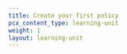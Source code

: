 ```yaml
---
title: Create your first policy
pcx_content_type: learning-unit
weight: 1
layout: learning-unit
---
```

